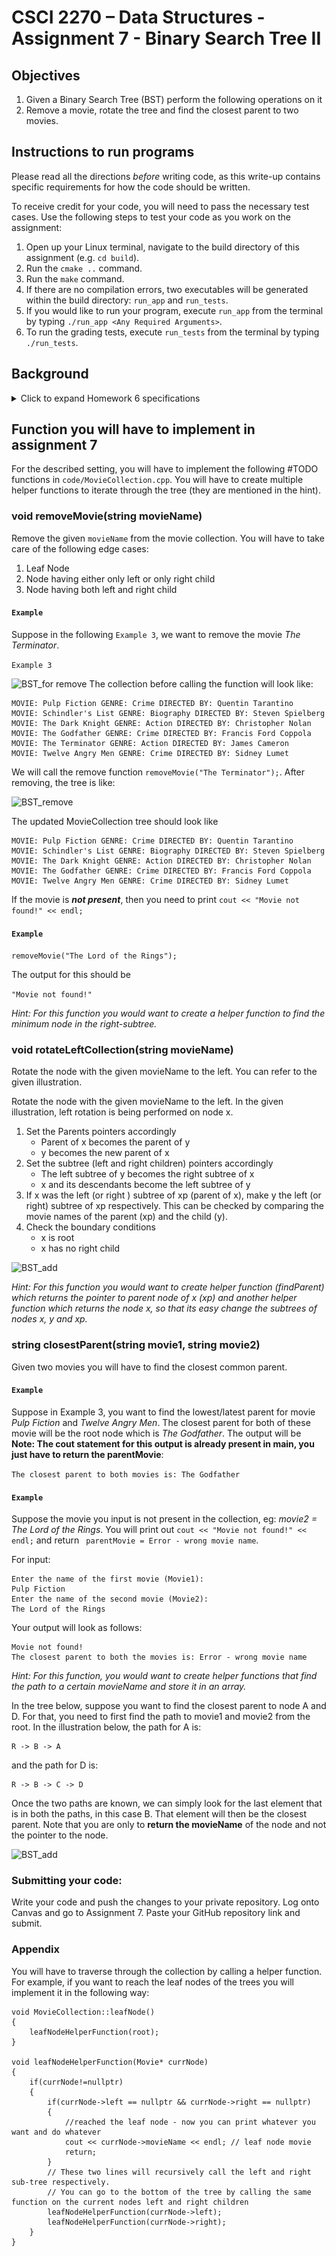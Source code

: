 # CSCI 2270 – Data Structures - Assignment 7 - Binary Search Tree II

## Objectives

1. Given a Binary Search Tree (BST) perform the following operations on it
2. Remove a movie, rotate the tree and find the closest parent to two movies. 

## Instructions to run programs

Please read all the directions ​*before* writing code, as this write-up contains specific requirements for how the code should be written.

To receive credit for your code, you will need to pass the necessary test cases. Use the following steps to test your code as you work on the assignment:

 1. Open up your Linux terminal, navigate to the build directory of this assignment (e.g. `cd build`).
 2. Run the `cmake ..` command.
 3. Run the `make` command.
 4. If there are no compilation errors, two executables will be generated within the build directory: `run_app` and `run_tests`.
 4. If you would like to run your program, execute `run_app` from the terminal by typing `./run_app <Any Required Arguments>`.
 5. To run the grading tests, execute `run_tests` from the terminal by typing `./run_tests`.

## Background 
<details>
  <summary>Click to expand Homework 6 specifications</summary>

Binary Search Trees (BST) are very interesting data structures. Let's break down what they mean.

    1. Tree: A tree is a hierarchical data structure. Every node has zero or more children (where each child is also a node of the tree). It starts with a root node (start of the tree) and branches out to the leaf nodes(have no children).

    
    2. Binary: While a tree node can have any number of children, making it binary restricts the children to atmost 2. (So a node in a binary tree can have 0, 1 or 2 children only)


    3. Search: This is what makes a BST unique. BSTs have some rules in place which allow us to 'search' faster in our tree data structure. Let's look at these rules which must be honored by every node of a BST.
    (a) Each BST node must be associated with a key. This key could be an integer, string, float, etc.
    (b) For each node of the BST, ALL nodes in the left subtree must have key 'lesser' than the key of the node.
    (c) For each node of the BST, ALL nodes in the right subtree must have key 'greater' than the key of the node.
    (d) For this assignment, no two movies have the same `movieName`.

Based on this definition, the following is a letter BST example
![Letter BST](images/BST2.png)

 ## Overview
 
 In this assignment, you should store the information of some movies in a binary search tree. For each movie, we will store its name, author, and rating. A sample dataset from has been given in `movies.csv`. This is the definition of the `Movie` struct in `MovieCollection.hpp`:
```
 struct Movie {
    string movieName;
    string director;
    string genre;

    Movie* left = nullptr;
    Movie* right = nullptr;
};
```
The tree is such that all the children of a node on its left child's subtree have `movieName` alphabetically `smaller` than the parent node. Similarly, the children on the right subtree are alphabetically `larger`.

You can use the `movies.csv` file to test the functions, but you can run the program without it as well. If you want to use the dataset, simply add `../movies.csv` as an argument to `run_app`. You don't need to do this, and simply running it without any arguments will also work, but will start with an empty collection. 

Here are a few entries from the dataset:


| Name | Genre | Director
| --- | --- | --- |
The Godfather | Crime |	Francis Ford Coppola	|
The Dark Knight	| Action	| Christopher Nolan	|
Twelve Angry Men	|	Crime	|	Sidney Lumet	|
Pulp Fiction	|	Crime	|	Quentin Tarantino	|
Schindler's List	|	Biography	|	Steven Spielberg	|

If we add these items in the given order, the tree should be as follows: 

```Example 1```

![BST](images/BST_movie_example.png)

**NOTE:** `app/main.cpp` file has been provided for you. Do NOT make any changes to the `app/main.cpp` file). For the described setting, you will have to implement the following #TODO functions in `code/MovieCollection.cpp`. 

### Constructor: MovieCollection()
Class constructor. Set the root of the tree to a `nullptr`.

### Destructor: ~MovieCollection()
Class destructor. Free all memory that was allocated and set root to `nullptr`. 

For any movies present in the collection, you need to recursively delete both the children and only then delete the current movie. If you delete the current movie first, `movie->left` and `movie->right` will become inaccessible.

### void addMovie(string movieName, string genre, string director)

Add a new movie to the collection based on the `movieName`. You should create a new `movie`, initialize it with the given information (movieName, genre and director), and add it to the tree. Your tree should still be a valid Binary Search Tree after the insertion. 

*Hint: you can compare strings with `<`, `>`, `==`, `string::compare()` function.*

**NOTE:** No two movies have the same `movieName`.

#### ```Example:```

If in the ```Example 1``` we add a new movie by calling the addMovie function as follows:


```
addMovie("The Terminator", "Action", "James Cameron");
```

The updated BST should look like:

```Example 2```

![BST_add](images/BST_add_movie.png)


### showMovieCollection() 

Show all the movies added to the collection so far, in alphabetical order. You can use the following line of code to print all the information:

```
cout << "MOVIE: " << movie->movieName << " GENRE: " << movie->genre << " DIRECTED BY: " << movie->director << endl;
```

For ```Example 2``` above, you should print: 

```
MOVIE: Pulp Fiction GENRE: Crime DIRECTED BY: Quentin Tarantino
MOVIE: Schindler's List GENRE: Biography DIRECTED BY: Steven Spielberg
MOVIE: The Dark Knight GENRE: Action DIRECTED BY: Christopher Nolan
MOVIE: The Godfather GENRE: Crime DIRECTED BY: Francis Ford Coppola
MOVIE: The Terminator GENRE: Action DIRECTED BY: James Cameron
MOVIE: Twelve Angry Men GENRE: Crime DIRECTED BY: Sidney Lumet

```

If the collection is empty, print `cout << "Collection is empty." << endl;`

*Hint: to traverse the tree using preorder , for every node you need to first print the root, then all its descendents in the left subtree, and then every descendent in the right subtree.*


### void showMovie(string movieName)

In the `movieCollection`, search for a `movieName` matching the given `movieName`. If the movie is found, display its properties:

```
cout << "Movie:" << endl;
cout << "==================" << endl;
cout << "Name :" << movie->movieName << endl;
cout << "Genre :" << movie->author << endl;
cout << "Director :" << movie->rating << endl;
```
If the movie is not found in the collection, print `cout << "Movie not found." << endl;`

*Hint: You should utilize the properties of a Binary Search Tree, so that the search time is limited to O(log n). Starting from the root, at every node, if it doesn't match the given title, you shoud either choose to traverse the left subtree or the right subtree.*

#### ```Example:```

If in the ```Example 2``` we search using the following command: 


```
showMovie("Pulp Fiction");
```

You should output:
```
Movie:
==================
Name :Pulp Fiction
Genre :Crime
Director :Quentin Tarantino
```

If you search for:

```
showMovie("Deadpool2");
```

You should output:

```
Movie not found.
```
</details>


## Function you will have to implement in assignment 7 

For the described setting, you will have to implement the following #TODO functions in `code/MovieCollection.cpp`. You will have to create multiple helper functions to iterate through the tree (they are mentioned in the hint).


### void removeMovie(string movieName)

Remove the given ```movieName``` from the movie collection. You will have to take care of the following edge cases:

1. Leaf Node
2. Node having either only left or only right child
3. Node having both left and right child

#### ```Example```

Suppose in the following ```Example 3```, we want to remove the movie *The Terminator*.

```Example 3```

![BST_for remove](images/BST_add_movie.png)
The collection before calling the function will look like:

```
MOVIE: Pulp Fiction GENRE: Crime DIRECTED BY: Quentin Tarantino
MOVIE: Schindler's List GENRE: Biography DIRECTED BY: Steven Spielberg
MOVIE: The Dark Knight GENRE: Action DIRECTED BY: Christopher Nolan
MOVIE: The Godfather GENRE: Crime DIRECTED BY: Francis Ford Coppola
MOVIE: The Terminator GENRE: Action DIRECTED BY: James Cameron
MOVIE: Twelve Angry Men GENRE: Crime DIRECTED BY: Sidney Lumet

```

We will call the remove function ```removeMovie("The Terminator");```. After removing, the tree is like:

![BST_remove](images/BST_movie_example.png)

The updated MovieCollection tree should look like

```
MOVIE: Pulp Fiction GENRE: Crime DIRECTED BY: Quentin Tarantino
MOVIE: Schindler's List GENRE: Biography DIRECTED BY: Steven Spielberg
MOVIE: The Dark Knight GENRE: Action DIRECTED BY: Christopher Nolan
MOVIE: The Godfather GENRE: Crime DIRECTED BY: Francis Ford Coppola
MOVIE: Twelve Angry Men GENRE: Crime DIRECTED BY: Sidney Lumet

```




If the movie is **_not present_**, then you need to print ```cout << "Movie not found!" << endl;``` 

#### ``` Example ```

```removeMovie("The Lord of the Rings");```

The output for this should be

``` "Movie not found!" ```

*Hint: For this function you would want to create a helper function to find the minimum node in the right-subtree.*


### void rotateLeftCollection(string movieName)

Rotate the node with the given movieName to the left. You can refer to the given illustration. 


Rotate the node with the given movieName to the left. In the given illustration, left rotation is being performed on node x.

1. Set the Parents pointers accordingly
   - Parent of x becomes the parent of y
   - y becomes the new parent of x
2. Set the subtree (left and right children) pointers accordingly
   - The left subtree of y becomes the right subtree of x
   - x and its descendants become the left subtree of y
3. If x was the left (or right ) subtree of xp (parent of x), make y the left (or right) subtree of xp respectively. This can be checked by comparing the movie names of the parent (xp) and the child (y).
4. Check the boundary conditions
   - x is root
   - x has no right child

![BST_add](images/left_rotation.png)


*Hint: For this function you would want to create helper function (findParent) which returns the pointer to parent node of x (xp) and another helper function which returns the node x, so that its easy change the subtrees of nodes x, y and xp.*


### string closestParent(string movie1, string movie2)

Given two movies you will have to find the closest common parent. 

#### ```Example```

Suppose in Example 3, you want to find the lowest/latest parent for movie *Pulp Fiction* and *Twelve Angry Men*. The closest parent for both of these movie will be the root node which is *The Godfather*. The output will be **Note: The cout statement for this output is already present in main, you just have to return the parentMovie**:

``` The closest parent to both movies is: The Godfather ```

#### ```Example```

Suppose the movie you input is not present in the collection, eg: *movie2 = The Lord of the Rings*. You will print out ```cout << "Movie not found!" << endl;``` and return ``` parentMovie = Error - wrong movie name```.

For input:
```
Enter the name of the first movie (Movie1):
Pulp Fiction
Enter the name of the second movie (Movie2):
The Lord of the Rings
```

Your output will look as follows:
```
Movie not found!
The closest parent to both the movies is: Error - wrong movie name
```


*Hint: For this function, you would want to create helper functions that find the path to a certain movieName and store it in an array.*

In the tree below, suppose you want to find the closest parent to node A and D. For that, you need to first find the path to movie1 and movie2 from the root. In the illustration below, the path for A is:
```
R -> B -> A
```
and the path for D is:
```
R -> B -> C -> D
```
Once the two paths are known, we can simply look for the last element that is in both the paths, in this case B. That element will then be the closest parent. 
Note that you are only to **return the movieName** of the node and not the pointer to the node.

![BST_add](images/closest_parent.png)



### Submitting your code:
Write your code and push the changes to your private repository. Log onto Canvas and go to Assignment 7. Paste your GitHub repository link and submit.

### Appendix
You will have to traverse through the collection by calling a helper function. For example, if you want to reach the leaf nodes of the trees you will implement it in the following way:

```
void MovieCollection::leafNode()
{
    leafNodeHelperFunction(root);
}

void leafNodeHelperFunction(Movie* currNode)
{
    if(currNode!=nullptr)
    {
        if(currNode->left == nullptr && currNode->right == nullptr)
        {
            //reached the leaf node - now you can print whatever you want and do whatever
            cout << currNode->movieName << endl; // leaf node movie
            return;
        }
        // These two lines will recursively call the left and right sub-tree respectively. 
        // You can go to the bottom of the tree by calling the same function on the current nodes left and right children
        leafNodeHelperFunction(currNode->left);
        leafNodeHelperFunction(currNode->right);
    }
}
```
